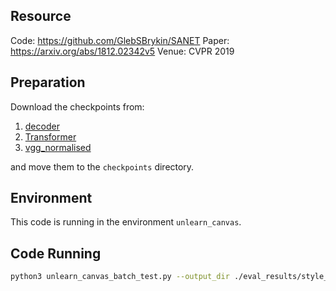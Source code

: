 ## Resource 

Code: https://github.com/GlebSBrykin/SANET
Paper: https://arxiv.org/abs/1812.02342v5
Venue: CVPR 2019

## Preparation

Download the checkpoints from:

1. [decoder](https://yadi.sk/d/xsZ7j6FhK1dmfQ)
2. [Transformer](https://yadi.sk/d/GhQe3g_iRzLKMQ)
3. [vgg_normalised](https://yadi.sk/d/7IrysY8q8dtneQ)

and move them to the `checkpoints` directory.

## Environment

This code is running in the environment `unlearn_canvas`.

## Code Running

```bash
python3 unlearn_canvas_batch_test.py --output_dir ./eval_results/style_transfer/sanet/style60/ --img_dir PATH_TO_DATASET_DIR
```